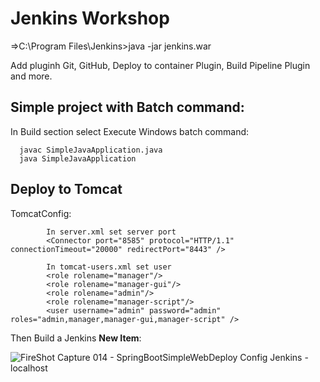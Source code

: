 # Jenkins Workshop


=>C:\Program Files\Jenkins>java -jar jenkins.war

Add pluginh Git, GitHub, Deploy to container Plugin, Build Pipeline Plugin and more.


Simple project with Batch command:
-----------------------------------------------

In Build section select Execute Windows batch command:
   
      javac SimpleJavaApplication.java  
      java SimpleJavaApplication
 
 
 
Deploy to Tomcat
-----------------------------------------------

TomcatConfig:

			In server.xml set server port
			<Connector port="8585" protocol="HTTP/1.1" connectionTimeout="20000" redirectPort="8443" />

			In tomcat-users.xml set user
			<role rolename="manager"/>
			<role rolename="manager-gui"/>        
			<role rolename="admin"/>
			<role rolename="manager-script"/>
			<user username="admin" password="admin" roles="admin,manager,manager-gui,manager-script" /> 
			

Then Build a Jenkins **New Item**:



 ![FireShot Capture 014 - SpringBootSimpleWebDeploy Config  Jenkins  - localhost](https://user-images.githubusercontent.com/32607915/152630045-34a685a1-bdfa-466f-a989-876df9af5c52.png)

 

